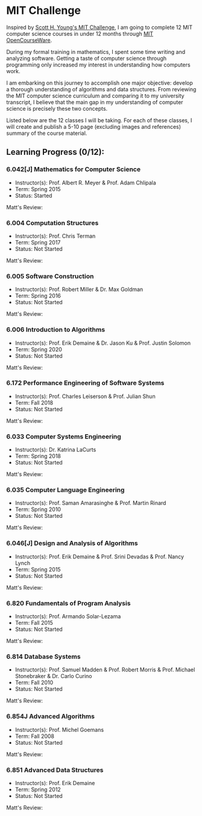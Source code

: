 # MIT Challenge

Inspired by [Scott H. Young's MIT Challenge](https://www.scotthyoung.com/blog/myprojects/mit-challenge-2/), I am going to complete 12 MIT computer science courses in under 12 months through [MIT OpenCourseWare](https://ocw.mit.edu/).

During my formal training in mathematics, I spent some time writing and analyzing software. Getting a taste of computer science through programming only increased my interest in understanding how computers work.

I am embarking on this journey to accomplish one major objective: develop a thorough understanding of algorithms and data structures. From reviewing the MIT computer science curriculum and comparing it to my university transcript, I believe that the main gap in my understanding of computer science is precisely these two concepts. 

Listed below are the 12 classes I will be taking. For each of these classes, I will create and publish a 5-10 page (excluding images and references) summary of the course material.

## Learning Progress (0/12):

### 6.042[J] Mathematics for Computer Science
- Instructor(s): Prof. Albert R. Meyer & Prof. Adam Chlipala
- Term: Spring 2015
- Status: Started

Matt's Review:


### 6.004 Computation Structures
- Instructor(s): Prof. Chris Terman
- Term: Spring 2017
- Status: Not Started

Matt's Review:


### 6.005 Software Construction
- Instructor(s): Prof. Robert Miller & Dr. Max Goldman
- Term: Spring 2016
- Status: Not Started

Matt's Review:


### 6.006 Introduction to Algorithms
- Instructor(s): Prof. Erik Demaine & Dr. Jason Ku & Prof. Justin Solomon
- Term: Spring 2020
- Status: Not Started

Matt's Review:


### 6.172 Performance Engineering of Software Systems
- Instructor(s): Prof. Charles Leiserson & Prof. Julian Shun
- Term: Fall 2018
- Status: Not Started

Matt's Review:


### 6.033 Computer Systems Engineering
- Instructor(s): Dr. Katrina LaCurts
- Term: Spring 2018
- Status: Not Started

Matt's Review:


### 6.035 Computer Language Engineering
- Instructor(s): Prof. Saman Amarasinghe & Prof. Martin Rinard
- Term: Spring 2010
- Status: Not Started

Matt's Review:


### 6.046[J] Design and Analysis of Algorithms
- Instructor(s): Prof. Erik Demaine & Prof. Srini Devadas & Prof. Nancy Lynch
- Term: Spring 2015
- Status: Not Started

Matt's Review:


### 6.820 Fundamentals of Program Analysis
- Instructor(s): Prof. Armando Solar-Lezama
- Term: Fall 2015
- Status: Not Started

Matt's Review:


### 6.814 Database Systems
- Instructor(s): Prof. Samuel Madden & Prof. Robert Morris & Prof. Michael Stonebraker & Dr. Carlo Curino
- Term: Fall 2010
- Status: Not Started

Matt's Review:


### 6.854J Advanced Algorithms
- Instructor(s): Prof. Michel Goemans
- Term: Fall 2008
- Status: Not Started

Matt's Review:


### 6.851 Advanced Data Structures
- Instructor(s): Prof. Erik Demaine
- Term: Spring 2012
- Status: Not Started

Matt's Review:
